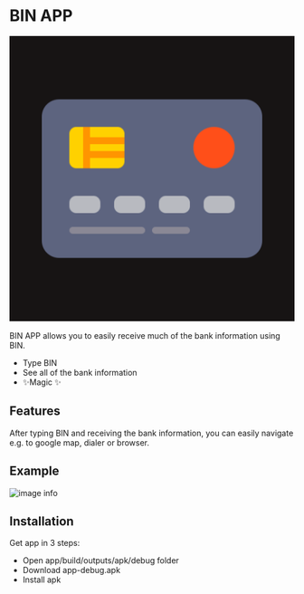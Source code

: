 # BIN APP

![image info](./app/src/main/ic_launcher-playstore.png)

BIN APP allows you to easily receive much of the bank information using BIN.

- Type BIN
- See all of the bank information
- ✨Magic ✨

## Features

After typing BIN and receiving the bank information,
you can easily navigate e.g. to google map, dialer or browser.

## Example

![image info](./gif/app.gif)

## Installation

Get app in 3 steps:

- Open app/build/outputs/apk/debug folder
- Download app-debug.apk
- Install apk